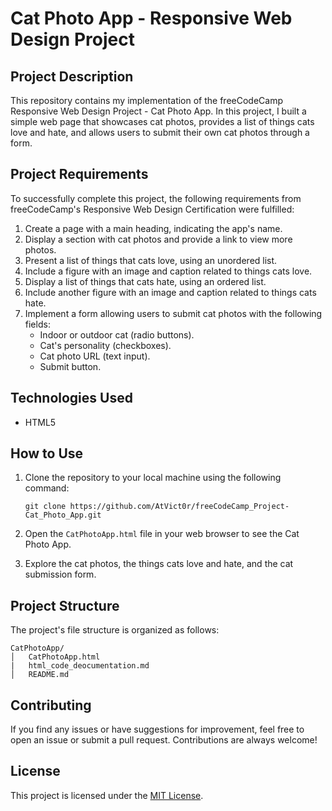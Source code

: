 # Cat Photo App - Responsive Web Design Project

## Project Description

This repository contains my implementation of the freeCodeCamp Responsive Web Design Project - Cat Photo App. In this project, I built a simple web page that showcases cat photos, provides a list of things cats love and hate, and allows users to submit their own cat photos through a form.

## Project Requirements

To successfully complete this project, the following requirements from freeCodeCamp's Responsive Web Design Certification were fulfilled:

1. Create a page with a main heading, indicating the app's name.
2. Display a section with cat photos and provide a link to view more photos.
3. Present a list of things that cats love, using an unordered list.
4. Include a figure with an image and caption related to things cats love.
5. Display a list of things that cats hate, using an ordered list.
6. Include another figure with an image and caption related to things cats hate.
7. Implement a form allowing users to submit cat photos with the following fields:
   - Indoor or outdoor cat (radio buttons).
   - Cat's personality (checkboxes).
   - Cat photo URL (text input).
   - Submit button.

## Technologies Used

- HTML5

## How to Use

1. Clone the repository to your local machine using the following command:

   ```
   git clone https://github.com/AtVict0r/freeCodeCamp_Project-Cat_Photo_App.git
   ```

2. Open the `CatPhotoApp.html` file in your web browser to see the Cat Photo App.

3. Explore the cat photos, the things cats love and hate, and the cat submission form.

## Project Structure

The project's file structure is organized as follows:

```
CatPhotoApp/
│   CatPhotoApp.html
|   html_code_deocumentation.md
│   README.md
```

## Contributing

If you find any issues or have suggestions for improvement, feel free to open an issue or submit a pull request. Contributions are always welcome!

## License

This project is licensed under the [MIT License](LICENSE).
